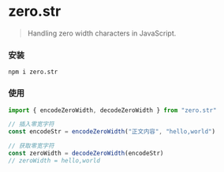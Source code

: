 
# zero.str
> Handling zero width characters in JavaScript.

### 安装
```shell
npm i zero.str
```

### 使用
```jsx
import { encodeZeroWidth, decodeZeroWidth } from "zero.str"

// 插入零宽字符
const encodeStr = encodeZeroWidth("正文内容", "hello,world")

// 获取零宽字符
const zeroWidth = decodeZeroWidth(encodeStr)
// zeroWidth = hello,world
```